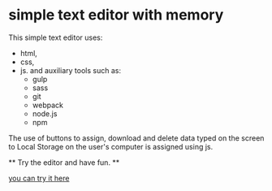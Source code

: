 # simple text editor with memory


This simple text editor uses:
- html, 
- css, 
- js.
    and auxiliary tools such as:
    - gulp
    - sass
    - git
    - webpack
    - node.js
    - npm


The use of buttons to assign, download and delete data typed on the screen to Local Storage on the user's computer is assigned using js.


[](https://github.com/PawelRuszkiewicz/tawm/se.png)


** Try the editor and have fun. **

[you can try it here](https://pawelruszkiewicz.github.io/tawm/) 


 

